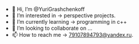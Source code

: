 - 👋 Hi, I’m @YuriGrashchenkoff
- 👀 I’m interested in -> perspective projects.
- 🌱 I’m currently learning -> programming in c++
- 💞️ I’m looking to collaborate on ...
- 📫 How to reach me -> 79107894793@yandex.ru.

<!---
YuriGrashchenkoff/YuriGrashchenkoff is a ✨ special ✨ repository because its `README.md` (this file) appears on your GitHub profile.
You can click the Preview link to take a look at your changes.
--->
